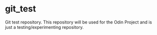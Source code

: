 # git_test
Git test repository. This repository will be used for the Odin Project and is just a testing/experimenting repository.